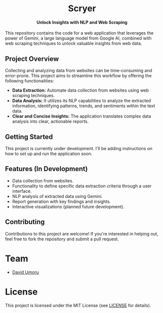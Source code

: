 <div align = "center">

# Scryer

#### Unlock Insights with NLP and Web Scraping

</div>

This repository contains the code for a web application that leverages the power of Gemini, a large language model from Google AI, combined with web scraping techniques to unlock valuable insights from web data.

## Project Overview

Collecting and analyzing data from websites can be time-consuming and error-prone. This project aims to streamline this workflow by offering the following functionalities:

- **Data Extraction:** Automate data collection from websites using web scraping techniques.
- **Data Analysis:** It utilizes its NLP capabilities to analyze the extracted information, identifying patterns, trends, and sentiments within the text data.
- **Clear and Concise Insights:** The application translates complex data analysis into clear, actionable reports.

## Getting Started

This project is currently under development. I'll be adding instructions on how to set up and run the application soon.

## Features (In Development)

- Data collection from websites.
- Functionality to define specific data extraction criteria through a user interface.
- NLP analysis of extracted data using Gemini.
- Report generation with key findings and insights.
- Interactive visualizations (planned future development).

## Contributing

Contributions to this project are welcome! If you're interested in helping out, feel free to fork the repository and submit a pull request.

# Team

- [David Umoru](https://github.com/davidumoru)

# License

This project is licensed under the MIT License (see [LICENSE]() for details).
